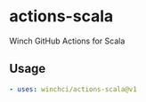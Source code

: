 # actions-scala

Winch GitHub Actions for Scala

## Usage

```yaml
- uses: winchci/actions-scala@v1
```
